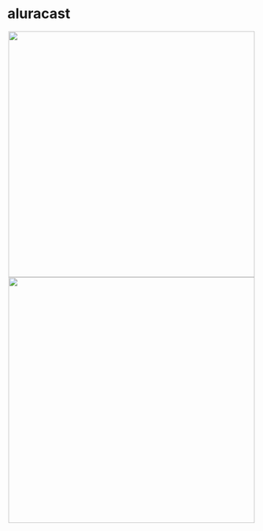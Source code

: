 # aluracast

<div align="center">
<img src="https://user-images.githubusercontent.com/94912867/235672187-033cf26c-1d1c-4441-b2e8-8671b5187373.png" width="500px" />
</div>

<div align="center">
<img src="https://user-images.githubusercontent.com/94912867/235673130-feb03bfe-f8a6-44bf-988d-dc1318a1b2bc.png" width="500px" />
</div>
